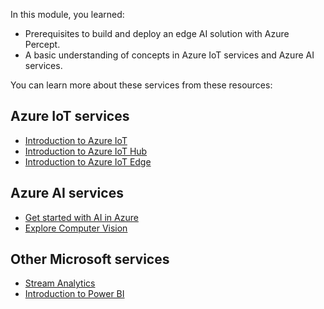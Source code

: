 In this module, you learned: 

- Prerequisites to build and deploy an edge AI solution with Azure Percept.
- A basic understanding of concepts in Azure IoT services and Azure AI services.

You can learn more about these services from these resources:

## Azure IoT services

- [Introduction to Azure IoT](/learn/modules/introduction-iot/) 
- [Introduction to Azure IoT Hub](/learn/modules/introduction-to-iot-hub/)
- [Introduction to Azure IoT Edge](/learn/modules/introduction-iot-edge/)  

## Azure AI services

- [Get started with AI in Azure](/learn/modules/get-started-ai-fundamentals/)
- [Explore Computer Vision](/learn/paths/explore-computer-vision-microsoft-azure/) 

## Other Microsoft services

- [Stream Analytics](/learn/paths/implement-data-streaming-with-asa/)
- [Introduction to Power BI](/learn/modules/introduction-power-bi/)